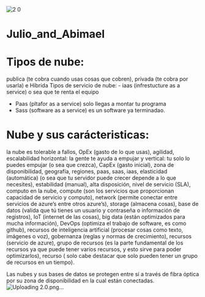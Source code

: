 ![2 0](https://user-images.githubusercontent.com/83742518/117525338-5ff0e280-af87-11eb-9c1a-42093826c504.png)
# Julio_and_Abimael
# Tipos de nube:
publica (te cobra cuando usas cosas que cobren), privada (te cobra por usarla)  e Híbrida
Tipos de servicio de nube: - iaas (infrestucture as a service) o sea que te renta el equipo
-	Paas (pltafor as a service) solo llegas a montar tu programa
-	Sass (software as a service) es un software ya terminadao.
# Nube y sus carácteristicas:
la nube es tolerable a fallos, OpEx (gasto de lo que usas), agilidad, escalabilidad horizontal: la gente te ayuda a empujar y vertical: tu solo lo puedes empujar (o sea que crezca), CapEx (gasto inicial), zona de disponibilidad, geografía, regiones, paas, saas, iaas, elasticidad (automática) (o sea que tu servidor puede crecer depende a lo que necesites),   estabilidad (manual), alta disposición, nivel de servicio (SLA), computo en la nube, compute (son los servicios que proporcionan capacidad de servicio y computo), network (permite conectar entre servicios de azure’s entre otros azure’s), storage (almacena cosas), base de datos (valida que tú tienes un usuario y contraseña o información de registros), IoT (internet de las cosas), big data (están optimizados para mucha información), DevOps (optimiza el trabajo de software, es como github), recursos de inteligencia artificial (procesar cosas como texto, imágenes o voz), gobernanza (reglas y normas de crecimiento), recursos (servicio de azure), grupo de recursos (es la parte fundamental de los recursos ya que puede tener varios recursos, y esto sirve para poder optimizarlos), recurso ( solo cabe destacar que solo pueden tener un grupo de recursos en un tiempo).

Las nubes y sus bases de datos se protegen entre sí a través de fibra óptica por su zona de disponibilidad en la cual están conectadas. 
![Uploading 2.0.png…]()
